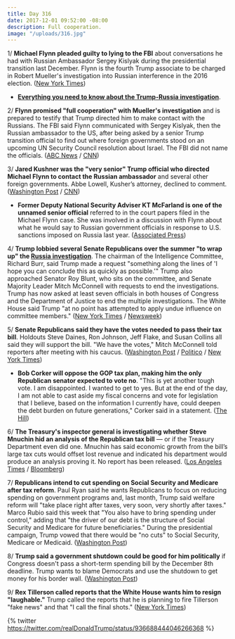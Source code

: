 ```yaml
---
title: Day 316
date: 2017-12-01 09:52:00 -08:00
description: Full cooperation.
image: "/uploads/316.jpg"
---
```


1/ **Michael Flynn pleaded guilty to lying to the FBI** about conversations he had with Russian Ambassador Sergey Kislyak during the presidential transition last December. Flynn is the fourth Trump associate to be charged in Robert Mueller's investigation into Russian interference in the 2016 election. ([New York Times](https://www.nytimes.com/2017/12/01/us/politics/michael-flynn-guilty-russia-investigation.html))

* **[Everything you need to know about the Trump-<a href="{{ site.baseurl }}/trump-russia-investigation/">Russia investigation</a>](https://whatthefuckjusthappenedtoday.com/trump-russia-investigation/)**.

2/ **Flynn promised "full cooperation" with Mueller's investigation** and is prepared to testify that Trump directed him to make contact with the Russians. The FBI said Flynn communicated with Sergey Kislyak, then the Russian ambassador to the US, after being asked by a senior Trump transition official to find out where foreign governments stood on an upcoming UN Security Council resolution about Israel. The FBI did not name the officials. ([ABC News](http://abcnews.go.com/Politics/michael-flynn-charged-making-false-statements-fbi-documents/story?id=50849354) / [CNN](https://www.cnn.com/2017/12/01/politics/michael-flynn-charged/index.html))

3/ **Jared Kushner was the "very senior" Trump official who directed Michael Flynn to contact the Russian ambassador** and several other foreign governments. Abbe Lowell, Kusher’s attorney, declined to comment. ([Washington Post](https://www.washingtonpost.com/politics/michael-flynn-charged-with-making-false-statement-to-the-fbi/2017/12/01/e03a6c48-d6a2-11e7-9461-ba77d604373d_story.html) / [CNN](https://www.cnn.com/2017/12/01/politics/jared-kushner-michael-flynn-russia/index.html))

* **Former Deputy National Security Adviser KT McFarland is one of the unnamed senior official** referred to in the court papers filed in the Michael Flynn case. She was involved in a discussion with Flynn about what he would say to Russian government officials in response to U.S. sanctions imposed on Russia last year. ([Associated Press](https://apnews.com/99bb8f75c5514af8b7e5ec77ea4f6f68/The-Latest:-AP-sources-link-KT-McFarland-to-Flynn-papers))

4/ **Trump lobbied several Senate Republicans over the summer "to wrap up" the <a href="{{ site.baseurl }}/trump-russia-investigation/">Russia investigation</a>**. The chairman of the Intelligence Committee, Richard Burr, said Trump made a request "something along the lines of 'I hope you can conclude this as quickly as possible.'" Trump also approached Senator Roy Blunt, who sits on the committee, and Senate Majority Leader Mitch McConnell with requests to end the investigations. Trump has now asked at least seven officials in both houses of Congress and the Department of Justice to end the multiple investigations. The White House said Trump "at no point has attempted to apply undue influence on committee members." ([New York Times](https://www.nytimes.com/2017/11/30/us/politics/trump-russia-senate-intel.html) / [Newsweek](http://www.newsweek.com/trump-has-now-urged-seven-officials-help-end-russia-probes-728072))

5/ **Senate Republicans said they have the votes needed to pass their tax bill**. Holdouts Steve Daines, Ron Johnson, Jeff Flake, and Susan Collins all said they will support the bill. "We have the votes," Mitch McConnell told reporters after meeting with his caucus. ([Washington Post](https://www.washingtonpost.com/business/economy/johnson-to-back-senate-tax-bill-putting-gop-leaders-close-to-securing-passage/2017/12/01/0226ff98-d6a2-11e7-b62d-d9345ced896d_story.html) / [Politico](https://www.politico.com/story/2017/12/01/tax-bill-2017-senate-republicans-274453) / [New York Times](https://www.nytimes.com/2017/12/01/us/politics/senate-tax-bill-debate-vote.html))

* **Bob Corker will oppose the GOP tax plan, making him the only Republican senator expected to vote no**. "This is yet another tough vote. I am disappointed. I wanted to get to yes. But at the end of the day, I am not able to cast aside my fiscal concerns and vote for legislation that I believe, based on the information I currently have, could deepen the debt burden on future generations," Corker said in a statement. ([The Hill](http://thehill.com/homenews/senate/362850-corker-to-vote-no-on-gop-tax-bill))

6/ **The Treasury's inspector general is investigating whether Steve Mnuchin hid an analysis of the Republican tax bill** — or if the Treasury Department even did one. Mnuchin has said economic growth from the bill’s large tax cuts would offset lost revenue and indicated his department would produce an analysis proving it. No report has been released. ([Los Angeles Times](http://www.latimes.com/politics/washington/la-na-pol-essential-washington-updates-inspector-general-launches-inquiry-into-1512084180-htmlstory.html) / [Bloomberg](https://www.bloomberg.com/news/articles/2017-11-30/treasury-watchdog-probes-missing-analysis-of-gop-tax-proposal))

7/ **Republicans intend to cut spending on Social Security and Medicare after tax reform**. Paul Ryan said he wants Republicans to focus on reducing spending on government programs and, last month, Trump said welfare reform will "take place right after taxes, very soon, very shortly after taxes." Marco Rubio said this week that "You also have to bring spending under control," adding that "the driver of our debt is the structure of Social Security and Medicare for future beneficiaries." During the presidential campaign, Trump vowed that there would be "no cuts" to Social Security, Medicare or Medicaid. ([Washington Post](https://www.washingtonpost.com/news/wonk/wp/2017/12/01/gop-eyes-post-tax-cut-changes-to-welfare-medicare-and-social-security/))

8/ **Trump said a government shutdown could be good for him politically** if Congress doesn't pass a short-term spending bill by the December 8th deadline. Trump wants to blame Democrats and use the shutdown to get money for his border wall. ([Washington Post](https://www.washingtonpost.com/politics/trump-tells-confidants-that-a-government-shutdown-might-be-good-for-him/2017/11/30/e5328328-d5f5-11e7-a986-d0a9770d9a3e_story.html))

9/ **Rex Tillerson called reports that the White House wants him to resign "laughable."** Trump called the reports that he is planning to fire Tillerson "fake news" and that "I call the final shots." ([New York Times](https://www.nytimes.com/2017/12/01/us/politics/tillerson-state-departure-reports-laughable.html))

{% twitter https://twitter.com/realDonaldTrump/status/936688444046266368 %}